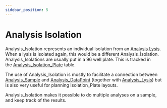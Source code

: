 ```yaml
---
sidebar_position: 5
---
```


# Analysis Isolation
Analysis_Isolation represents an individual isolation from an [Analysis Lysis](Analysis_Lysis.md). When a lysis is isolated again, this would be a different Analysis_Isolation. Analysis_Isolations are usually put in a 96 well plate. This is tracked in the [Analysis_Isolation_Plate](Analysis_Isolation_Plate.md) table. 

The use of Analysis_Isolation is mostly to facilitate a connection between [Analysis_Sample](Analysis_Sample.md) and [Analysis_DataPoint](Analysis_DataPoint.md) (together with [Analysis_Lysis](Analysis_Lysis.md)) but is also very useful for planning Isolation_Plate layouts.

Analysis_Isolation makes it possible to do multiple analyses on a sample, and keep track of the results.